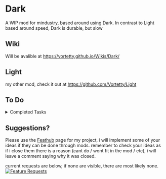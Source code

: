# Dark
A WIP mod for mindustry, based around using Dark. In contrast to Light based around speed, Dark is durable, but slow

## Wiki
Will be avalible at https://vortetty.github.io/Wikis/Dark/

## Light
my other mod, check it out at <a href="https://github.com/Vortetty/Light" target="_blank">https://github.com/Vortetty/Light</a>

## To Do

<details><summary>Completed Tasks</summary>
  
  
  
</details>

## Suggestions?
Please use the [Feathub](https://feathub.com/Vortetty/Dark "Feature Requests") page for my project, i will implement some of your ideas if they can be done through mods. remember to check your ideas as if i close them there is a reason (cant do / wont fit in the mod / etc), i will leave a comment saying why it was closed.

current requests are below, if none are visible, there are most likely none.
[![Feature Requests](https://feathub.com/Vortetty/Dark?format=svg)](https://feathub.com/Vortetty/Dark)
